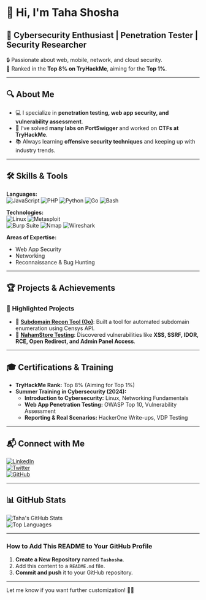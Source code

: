 # 👋 Hi, I'm **Taha Shosha**  
## 🚀 Cybersecurity Enthusiast | Penetration Tester | Security Researcher  

🔒 Passionate about web, mobile, network, and cloud security.  
🎯 Ranked in the **Top 8% on TryHackMe**, aiming for the **Top 1%**.  

---

## 🔍 **About Me**  

- 💻 I specialize in **penetration testing, web app security, and vulnerability assessment**.  
- 🧪 I’ve solved **many labs on PortSwigger** and worked on **CTFs at TryHackMe**.  
- 📚 Always learning **offensive security techniques** and keeping up with industry trends.  

---

## 🛠️ **Skills & Tools**  

**Languages:**  
![JavaScript](https://img.shields.io/badge/JavaScript-F7DF1E?style=flat-square&logo=javascript&logoColor=black) 
![PHP](https://img.shields.io/badge/PHP-777BB4?style=flat-square&logo=php&logoColor=white)
![Python](https://img.shields.io/badge/Python-3776AB?style=flat-square&logo=python&logoColor=white) 
![Go](https://img.shields.io/badge/Go-00ADD8?style=flat-square&logo=go&logoColor=white) 
![Bash](https://img.shields.io/badge/Bash-4EAA25?style=flat-square&logo=gnu-bash&logoColor=white)

**Technologies:**  
![Linux](https://img.shields.io/badge/Linux-FCC624?style=flat-square&logo=linux&logoColor=black) 
![Metasploit](https://img.shields.io/badge/Metasploit-1177BB?style=flat-square&logo=metasploit&logoColor=white)  
![Burp Suite](https://img.shields.io/badge/Burp_Suite-FF4C02?style=flat-square&logo=burp-suite&logoColor=white) 
![Nmap](https://img.shields.io/badge/Nmap-00457C?style=flat-square&logo=nmap&logoColor=white) 
![Wireshark](https://img.shields.io/badge/Wireshark-1679A7?style=flat-square&logo=wireshark&logoColor=white)

**Areas of Expertise:**  
- Web App Security  
- Networking  
- Reconnaissance & Bug Hunting  

---

## 🏆 **Projects & Achievements**  

### 📂 **Highlighted Projects**  
- 🔗 **[Subdomain Recon Tool (Go)](https://github.com/YourProjectLink)**: Built a tool for automated subdomain enumeration using Censys API.  
- 🔗 **[NahamStore Testing](https://tryhackme.com/room/nahamstore)**: Discovered vulnerabilities like **XSS, SSRF, IDOR, RCE, Open Redirect, and Admin Panel Access**.  

---

## 🎓 **Certifications & Training**  

- **TryHackMe Rank:** Top 8% (Aiming for Top 1%)  
- **Summer Training in Cybersecurity (2024):**  
  - **Introduction to Cybersecurity:** Linux, Networking Fundamentals  
  - **Web App Penetration Testing:** OWASP Top 10, Vulnerability Assessment  
  - **Reporting & Real Scenarios:** HackerOne Write-ups, VDP Testing  

---

## 📬 **Connect with Me**  

[![LinkedIn](https://img.shields.io/badge/LinkedIn-0077B5?style=flat-square&logo=linkedin&logoColor=white)](https://www.linkedin.com/in/taha-shosha-1ba45b233/)  
[![Twitter](https://img.shields.io/badge/Twitter-1DA1F2?style=flat-square&logo=twitter&logoColor=white)](https://x.com/Taha_Shosha8)  
[![GitHub](https://img.shields.io/badge/GitHub-181717?style=flat-square&logo=github&logoColor=white)](https://github.com/Tashosha)  

---

## 📊 **GitHub Stats**  

![Taha's GitHub Stats](https://github-readme-stats.vercel.app/api?username=Tashosha&show_icons=true&theme=dark)  
![Top Languages](https://github-readme-stats.vercel.app/api/top-langs/?username=Tashosha&layout=compact&theme=dark)  

---

### **How to Add This README to Your GitHub Profile**  
1. **Create a New Repository** named **`Tashosha`**.  
2. Add this content to a `README.md` file.  
3. **Commit and push** it to your GitHub repository.  

---

Let me know if you want further customization! 🚀🔥

